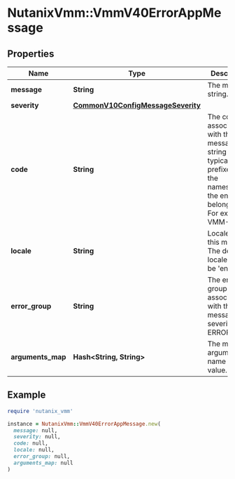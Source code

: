 # NutanixVmm::VmmV40ErrorAppMessage

## Properties

| Name | Type | Description | Notes |
| ---- | ---- | ----------- | ----- |
| **message** | **String** | The message string. | [optional] |
| **severity** | [**CommonV10ConfigMessageSeverity**](CommonV10ConfigMessageSeverity.md) |  | [optional] |
| **code** | **String** | The code associated with this message.This string is typically prefixed by the namespace the endpoint belongs to. For example: VMM-40000 | [optional] |
| **locale** | **String** | Locale for this message. The default locale would be &#39;en-US&#39;. | [optional][default to &#39;en_US&#39;] |
| **error_group** | **String** | The error group associated with this message of severity ERROR. | [optional] |
| **arguments_map** | **Hash&lt;String, String&gt;** | The map of argument name to value. | [optional] |

## Example

```ruby
require 'nutanix_vmm'

instance = NutanixVmm::VmmV40ErrorAppMessage.new(
  message: null,
  severity: null,
  code: null,
  locale: null,
  error_group: null,
  arguments_map: null
)
```


